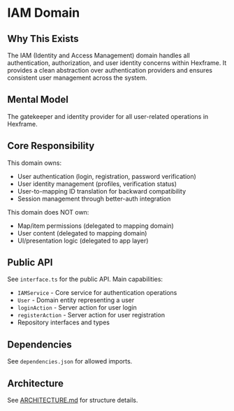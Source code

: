 # IAM Domain

## Why This Exists
The IAM (Identity and Access Management) domain handles all authentication, authorization, and user identity concerns within Hexframe. It provides a clean abstraction over authentication providers and ensures consistent user management across the system.

## Mental Model
The gatekeeper and identity provider for all user-related operations in Hexframe.

## Core Responsibility
This domain owns:
- User authentication (login, registration, password verification)
- User identity management (profiles, verification status)
- User-to-mapping ID translation for backward compatibility
- Session management through better-auth integration

This domain does NOT own:
- Map/item permissions (delegated to mapping domain)
- User content (delegated to mapping domain)
- UI/presentation logic (delegated to app layer)

## Public API
See `interface.ts` for the public API. Main capabilities:
- `IAMService` - Core service for authentication operations
- `User` - Domain entity representing a user
- `loginAction` - Server action for user login
- `registerAction` - Server action for user registration
- Repository interfaces and types

## Dependencies
See `dependencies.json` for allowed imports.

## Architecture
See [ARCHITECTURE.md](./ARCHITECTURE.md) for structure details.